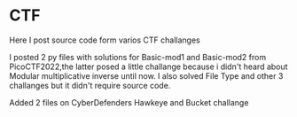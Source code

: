 # CTF
Here I post source code form varios CTF challanges

I posted 2 py files with solutions for Basic-mod1 and Basic-mod2 from PicoCTF2022,the latter posed a little challange because i didn't heard about Modular multiplicative inverse until now.
I also solved File Type and other 3 challanges but it didn't require source code.

Added 2 files on CyberDefenders Hawkeye and Bucket challange
